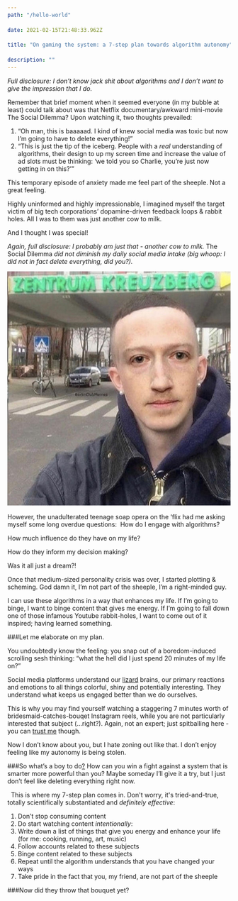 ```yaml
---
path: "/hello-world"

date: 2021-02-15T21:48:33.962Z

title: "On gaming the system: a 7-step plan towards algorithm autonomy"

description: ""
---
```



*Full disclosure: I don’t know jack shit about algorithms and I don’t want to give the impression that I do.*

Remember that brief moment when it seemed everyone (in my bubble at least) could talk about was that Netflix documentary/awkward mini-movie The Social Dilemma? Upon watching it, two thoughts prevailed:

1. “Oh man, this is baaaaad. I kind of knew social media was toxic but now I’m going to have to delete everything!” 
1. “This is just the tip of the iceberg. People with a *real* understanding of algorithms, their design to up my screen time and increase the value of ad slots must be thinking: ‘we told you so Charlie, you’re just now getting in on this?’” 

This temporary episode of anxiety made me feel part of the sheeple. 
Not a great feeling. 

Highly uninformed and highly impressionable, I imagined myself the target victim of big tech corporations’ dopamine-driven feedback loops & rabbit holes. All I was to them was just another cow to milk. 

And I thought I was special!

*Again, full disclosure: I probably am just that - another cow to milk.* The Social Dilemma *did not diminish my daily social media intake (big whoop: I did not in fact delete everything, did you?).*

![a picture of zark](zark.jpeg)

However, the unadulterated teenage soap opera on the ‘flix had me asking myself some long overdue questions:
  How do I engage with algorithms? 

How much influence do they have on my life?
 
How do they inform my decision making? 

Was it all just a dream?!

Once that medium-sized personality crisis was over, I started plotting & scheming. 
God damn it, I’m not part of the sheeple, I’m a right-minded guy. 

I can use these algorithms in a way that enhances my life. If I’m going to binge, I want to binge content that gives me energy. If I’m going to fall down one of those infamous Youtube rabbit-holes, I want to come out of it inspired; having learned something. 

###Let me elaborate on my plan.

You undoubtedly know the feeling: you snap out of a boredom-induced scrolling sesh thinking: “what the hell did I just spend 20 minutes of my life on?” 

Social media platforms understand our [lizard](https://www.youtube.com/watch?v=j-N2icd1cE8) brains, our primary reactions and emotions to all things colorful, shiny and potentially interesting. They understand what keeps us engaged better than we do ourselves. 


This is why you may find yourself watching a staggering 7 minutes worth of bridesmaid-catches-bouqet Instagram reels, while you are not particularly interested that subject (...right?). 
Again, not an expert; just spitballing here - you can [trust me](www.trustcharliedickens.com) though. 

Now I don’t know about you, but I hate zoning out like that. I don’t enjoy feeling like my autonomy is being stolen. 

###So what’s a boy to do[?](https://www.youtube.com/watch?v=UyOOYn3A_6I) 
How can you win a fight against a system that is smarter more powerful than you? Maybe someday I’ll give it a try, but I just don’t feel like deleting everything right now. 

  This is where my 7-step plan comes in. Don't worry, it's tried-and-true, totally scientifically substantiated and *definitely effective*:

1. Don’t stop consuming content
2. Do start watching content *intentionally*:
3. Write down a list of things that give you energy and enhance your life (for me: cooking, running, art, music)
4. Follow accounts related to these subjects
5. Binge content related to these subjects
6. Repeat until the algorithm understands that you have changed your ways
7. Take pride in the fact that you, my friend, are not part of the sheeple

###Now did they throw that bouquet yet? 
